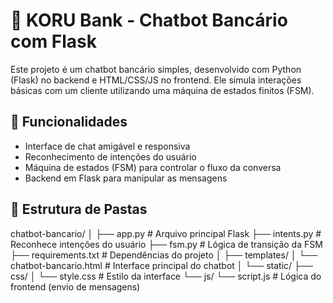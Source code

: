 # 🏦 KORU Bank - Chatbot Bancário com Flask

Este projeto é um chatbot bancário simples, desenvolvido com Python (Flask) no backend e HTML/CSS/JS no frontend. Ele simula interações básicas com um cliente utilizando uma máquina de estados finitos (FSM).

## 🚀 Funcionalidades

- Interface de chat amigável e responsiva
- Reconhecimento de intenções do usuário
- Máquina de estados (FSM) para controlar o fluxo da conversa
- Backend em Flask para manipular as mensagens

## 📁 Estrutura de Pastas

chatbot-bancario/
│
├── app.py # Arquivo principal Flask
├── intents.py # Reconhece intenções do usuário
├── fsm.py # Lógica de transição da FSM
├── requirements.txt # Dependências do projeto
│
├── templates/
│ └── chatbot-bancario.html # Interface principal do chatbot
│
└── static/
├── css/
│ └── style.css # Estilo da interface
└── js/
└── script.js # Lógica do frontend (envio de mensagens)

